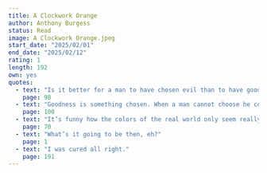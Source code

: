 ```yaml
---
title: A Clockwork Orange
author: Anthony Burgess
status: Read
image: A Clockwork Orange.jpeg
start_date: "2025/02/01" 
end_date: "2025/02/12"
rating: 1
length: 192
own: yes
quotes:
  - text: "Is it better for a man to have chosen evil than to have good imposed upon him?"
    page: 98
  - text: "Goodness is something chosen. When a man cannot choose he ceases to be a man."
    page: 100
  - text: "It’s funny how the colors of the real world only seem really real when you viddy them on the screen."
    page: 70
  - text: "What’s it going to be then, eh?"
    page: 1
  - text: "I was cured all right."
    page: 191
---
```

